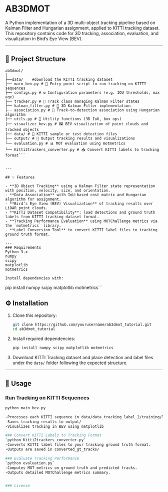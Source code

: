 # AB3DMOT 

A Python implementation of a 3D multi-object tracking pipeline based on Kalman Filter and Hungarian assignment, applied to KITTI tracking dataset. This repository contains code for 3D tracking, association, evaluation, and visualization in Bird’s Eye View (BEV).

---

## 🚀 Project Structure
```
ab3dmot/
│
├──data/    #download the KITTI tracking dataset
├── main_bev.py # 🚦 Entry point script to run tracking on KITTI sequences
├── configs.py # ⚙️ Configuration parameters (e.g. IOU thresholds, max age)
├── tracker.py # 🎯 Track class managing Kalman Filter states
├── kalman_filter.py # 🔄 3D Kalman Filter implementation
├── association.py # 🔗 Track-to-detection association using Hungarian algorithm
├── utils.py # 🧩 Utility functions (3D IoU, box ops)
├── visualizer_bev.py # 🖼️ BEV visualization of point clouds and tracked objects
├── data/ # 📂 KITTI sample or test detection files
├── output/ # 📸 Output tracking results and visualizations
└── evaluation.py # 📊 MOT evaluation using motmetrics
└── Kitti2trackers_converter.py # 📥 Convert KITTI labels to tracking format```


---

## 💡 Features

- **3D Object Tracking** using a Kalman Filter state representation with position, velocity, size, and orientation.
- **Data Association** with IoU-based cost matrix and Hungarian algorithm for assignment.
- **Bird’s Eye View (BEV) Visualization** of tracking results over LiDAR point clouds.
- **KITTI Dataset Compatibility**: load detections and ground truth labels from KITTI tracking dataset format.
- **Tracking Performance Evaluation** using MOTChallenge metrics via the `motmetrics` library.
- **Label Conversion Tool** to convert KITTI label files to tracking ground truth format.

---
### Requirements
Python 3.x
numpy
scipy
matplotlib
motmetrics

Install dependencies with:
```
pip install numpy scipy matplotlib motmetrics```

## ⚙️ Installation

1. Clone this repository:
    ```bash
    git clone https://github.com/yourusername/ab3dmot_tutorial.git
    cd ab3dmot_tutorial
    ```

2. Install required dependencies:
    ```bash
    pip install numpy scipy matplotlib motmetrics
    ```

3. Download KITTI Tracking dataset and place detection and label files under the `data/` folder following the expected structure.

---

## 📝 Usage

### Run Tracking on KITTI Sequences
```bash
python main_bev.py

-Processes each KITTI sequence in data/data_tracking_label_2/training/label_02/
-Saves tracking results to output/
-Visualizes tracking in BEV using matplotlib

### Convert KITTI Labels to Tracking Format
`python Kitti2trackers_converter.py`
-Converts KITTI label files to your tracking ground truth format.
-Outputs are saved in converted_gt_tracks/

### Evaluate Tracking Performance
`python evaluation.py`
-Computes MOT metrics on ground truth and predicted tracks.
-Outputs detailed MOTChallenge metrics summary.


### License
